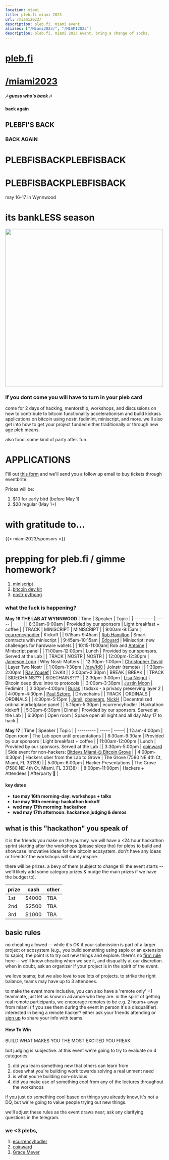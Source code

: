 ```yaml
---
location: miami
title: pleb.fi miami 2023
url: /miami2023/
description: pleb.fi. miami event.
aliases: ["/Miami2023/", "/MIAMI2023"]
description: pleb.fi. miami 2023 event, bring a change of socks.
---
```

# [pleb.fi](/)
# [/miami2023](/miami2023)


##### 🎶 guess who's back 🎶
#### back again
## PLEBFI'S BACK
### BACK AGAIN
# PLEBFISBACKPLEBFISBACK
# PLEBFISBACKPLEBFISBACK
may 16-17 in Wynnwood
# its bankLESS season
<img src="/pleb23-1.jpg" width="500px" />


### if you dont come you will have to turn in your pleb card

come for 2 days of hacking, mentorship, workshops, and discussions on how to
contribute to bitcoin functionality accelerationism and build kickass
applications on bitcoin using nostr, fedimint, miniscript, and more. we'll also get
into how to get your project funded either traditionally or through new age
pleb means.

also food. some kind of party after. fun.

# APPLICATIONS
Fill out [this form](https://forms.gle/6ErdeQZAq466cR7t5) and we'll send you a follow up email to buy tickets through eventbrite.

Prices will be:
1. $10 for early bird (before May 1)
2. $20 regular (May 1+)

# with gratitude to...
{{< miami2023/sponsors >}}

# prepping for pleb.fi / gimme homework?
1. [miniscript](http://miniscript.com/)
2. [bitcoin dev kit](https://github.com/bitcoindevkit)
3. [nostr pythong](https://github.com/jeffthibault/python-nostr)

### what the fuck is happening?

**May 16 THE LAB AT WYNNWOOD**
| Time | Speaker | Topic |
| --------- | ----- | -----|
| 8:30am-9:00am | Provided by our sponsors | Light breakfast + coffee |
| TRACK | MINISCRIPT | MINISCRIPT |
| 9:00am-9:15am | [ecurrencyhodler](https://twitter.com/ecurrencyhodler) | Kickoff |
| 9:15am-9:45am | [Rob Hamilton](https://twitter.com/Rob1Ham) | Smart contracts with miniscript |
| 9:45am-10:15am | [Édouard](https://twitter.com/edouardparis) | Miniscript: new challenges for hardware wallets |
| 10:15-11:00am| Rob and [Antoine](https://twitter.com/darosior) | Miniscript panel  |
| 11:00am-12:00pm | Lunch | Provided by our sponsors. Served at the Lab |
| TRACK | NOSTR | NOSTR |
| 12:00pm-12:30pm | [Jameson Lopp](https://twitter.com/lopp) | Why Nostr Matters |
| 12:30pm-1:00pm | [Christopher David](https://twitter.com/ArcadeCityMayor) | Layer Two Nostr | 
| 1:00pm-1:30pm | [/dev/fd0](https://twitter.com/1440000bytes) | Joinstr (remote) |
| 1:30pm-2:00pm | [Ray Yousef](https://twitter.com/raypaxful) | CivKit |
| 2:00pm-2:30pm | BREAK | BREAK |
| TRACK | SIDECHAINS??? | SIDECHAINS??? |
| 2:30pm-3:00pm | [Lisa Neigut](https://twitter.com/niftynei) | Bitcoin deep dive: intro to protocols | 
| 3:00pm-3:30pm | [Justin Moon](https://twitter.com/_JustinMoon_)  | Fedimint |
| 3:30pm-4:00pm | [Burak](https://twitter.com/brqgoo) | tbdxxx - a privacy preserving layer 2 |
| 4:00pm-4:30pm | [Paul Sztorc](https://twitter.com/Truthcoin), | Drivechains |
| TRACK | ORDINALS | ORDINALS |
| 4:30pm-5:15pm | [Jamil](https://twitter.com/jamilbtc), [cbspears](https://twitter.com/cbspears), [NickH](https://twitter.com/hash_bender) | Decentralized ordinal marketplace panel |
| 5:15pm-5:30pm | ecurrencyhodler | Hackathon kickoff |
| 5:30pm-6:30pm | Dinner | Provided by our sponsors. Served at the Lab |
| 6:30pm | Open room | Space open all night and all day May 17 to hack |

**May 17**
| Time | Speaker | Topic |
| --------- | ----- | -----|
| 12:am-4:00pm | Open room | The Lab open until presentations |
| 8:30am-9:30am | Provided by our sponsors | Light breakfast + coffee |
| 11:00am-12:00pm | Lunch | Provided by our sponsors. Served at the Lab |
| 3:30pm-5:00pm | [coinward](https://twitter.com/coinward) | Side event for non-hackers: [Bitdevs Miami @ Bitcoin Grove](https://www.meetup.com/miami-bitdevs/events/292999676/) |
| 4:00pm-4:30pm | Hackers uber from the Lab to Grove | The Grove (7580 NE 4th Ct, Miami, FL 33138) |
| 5:00pm-6:00pm | Hacker Presentations | The Grove (7580 NE 4th Ct, Miami, FL 33138) |
| 8:00pm-11:00pm | Hackers + Attendees | Afterparty 🎉 |

#### key dates

- **tue may 16th morning-day: workshops + talks**
- **tue may 16th evening: hackathon kickoff**
- **wed may 17th morning: hackathon**
- **wed may 17th afternoon: hackathon judging & demos**

## what is this "hackathon" you speak of

it is the friends you make on the journey. we will have a <24 hour hackathon
sprint starting after the workshops (please sleep tho) for plebs to build and
showcase innovative ideas for the bitcoin ecosystem. don't have any ideas or
friends? the workshops will surely inspire.

there will be prizes. a bevy of them (subject to change till the event starts
-- we'll likely add some category prizes & nudge the main prizes if we have the
budget to).

| prize | cash | other |
| --------- | ----- | -----|
| 1st | $4000 | TBA |
| 2nd | $2500 | TBA |
| 3rd | $1000  | TBA |


## basic rules
no cheating allowed -- while it's OK if your submission is part of a larger
project or ecosystem (e.g., you build something using sapio or an extension to
sapio), the point is to try out new things and explore. there's no [firm
rule](https://en.wikipedia.org/wiki/I_know_it_when_I_see_it) here -- we'll know
cheating when we see it, and disqualify at our discretion. when in doubt, ask
an organizer if your project is in the spirit of the event.

we love teams; but we also love to see lots of projects. to strike the right
balance, teams may have up to 3 attendees.

to make the event more inclusive, you can also have a 'remote only' +1
teammate, just let us know in advance who they are. in the spirit of getting
real remote participants, we encourage remotes to be e.g. 2 hours+ away from
miami (if you see them during the event in person it's a disqualifier).
interested in being a remote hacker? either ask your friends attending or [sign
up](https://forms.gle/6ErdeQZAq466cR7t5) to share your info with teams.

#### How To Win

BUILD WHAT MAKES YOU THE MOST EXCITED YOU FREAK

but judging is subjective. at this event we're going to try to evaluate on 4 categories:

1) did you learn something new that others can learn from
2) does what you're building work towards solving a real unment need
3) is what you're building non-obvious
4) did you make use of something cool from any of the lectures throughout the workshops

if you just do something cool based on things you already know,
it's not a DQ, but we're going to value people trying out new things. 

we'll adjust these rules as the event draws near; ask any clarifying questions
in the telegram.

### we <3 plebs,

1. [ecurrencyhodler](https://twitter.com/ecurrencyhodler)
2. [coinward](https://twitter.com/coinward)
3. [Grace Meyer](https://www.linkedin.com/in/grace-meyer-50319165/)

